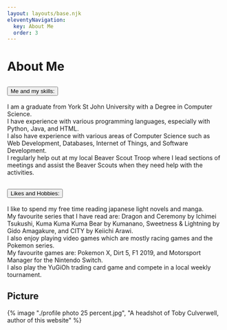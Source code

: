 ```yaml
---
layout: layouts/base.njk
eleventyNavigation:
  key: About Me
  order: 3
---
```


# About Me

<div class="accordion" id="accordionObject">
  <div class="accordion-item">
    <h2 class="accordion-header" id="headingOne">
        <button class="accordion-button" 
        type="button" 
        data-bs-toggle="collapse" 
        data-bs-target="#collapseOne" 
          aria-expanded="true" 
              aria-controls="collapseOne">
                Me and my skills:
            </button>
          </h2>
          <div id="collapseOne" 
            class="accordion-collapse collapse show" 
            aria-labelledby="headingOne"
            data-bs-parent="#accordionObject">
            <div class="accordion-body">
                I am a graduate from York St John University with a Degree in Computer Science. <br />
                I have experience with various programming languages, especially with Python, Java, and HTML. <br />
                I also have experience with various areas of Computer Science such as Web Development, Databases, Internet of Things, and Software Development. <br />
                I regularly help out at my local Beaver Scout Troop where I lead sections of meetings and assist the Beaver Scouts when they need help with the activities.
            </div>
          </div>
        </div>
        <div class="accordion-item">
          <h2 class="accordion-header" id="headingTwo">
            <button class="accordion-button collapsed" 
              type="button" 
              data-bs-toggle="collapse" 
              data-bs-target="#collapseTwo" 
              aria-expanded="false" 
              aria-controls="collapseTwo">
                Likes and Hobbies:
            </button>
          </h2>
          <div id="collapseTwo" 
            class="accordion-collapse collapse" 
            aria-labelledby="headingTwo"
            data-bs-parent="#accordionObject">
            <div class="accordion-body">
                I like to spend my free time reading japanese light novels and manga. <br />
                My favourite series that I have read are: Dragon and Ceremony by Ichimei Tsukushi, Kuma Kuma Kuma Bear by Kumanano, Sweetness &amp; Lightning by Gido Amagakure, and CITY by Keiichi Arawi. <br />
                I also enjoy playing video games which are mostly racing games and the Pokemon series. <br />
                My favourite games are: Pokemon X, Dirt 5, F1 2019, and Motorsport Manager for the Nintendo Switch. <br />
                I also play the YuGiOh trading card game and compete in a local weekly tournament.
            </div>
          </div>
        </div>
    </div>

## Picture

{% image "./profile photo 25 percent.jpg", "A headshot of Toby Culverwell, author of this website" %}
